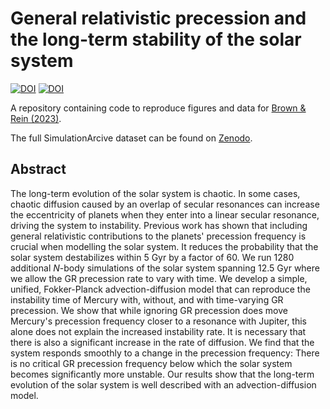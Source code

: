 # General relativistic precession and the long-term stability of the solar system
[![DOI](https://zenodo.org/badge/597187040.svg)](https://zenodo.org/badge/latestdoi/597187040)
[![DOI](https://zenodo.org/badge/DOI/10.5281/zenodo.7765188.svg)](https://doi.org/10.5281/zenodo.7765188)

A repository containing code to reproduce figures and data for [Brown &amp; Rein (2023)](https://academic.oup.com/mnras/advance-article/doi/10.1093/mnras/stad719/7075888?guestAccessKey=7344134d-214e-41e5-ae56-cc96c317207d).

The full SimulationArcive dataset can be found on [Zenodo](https://doi.org/10.5281/zenodo.7765188).

## Abstract
The long-term evolution of the solar system is chaotic. 
In some cases, chaotic diffusion caused by an overlap of secular resonances can increase the eccentricity of planets when they enter into a linear secular resonance, driving the system to instability. 
Previous work has shown that including general relativistic contributions to the planets' precession frequency is crucial when modelling the solar system. 
It reduces the probability that the solar system destabilizes within 5 Gyr by a factor of 60. 
We run 1280 additional $N$-body simulations of the solar system spanning 12.5 Gyr where we allow the GR precession rate to vary with time. 
We develop a simple, unified, Fokker-Planck advection-diffusion model that can reproduce the instability time of Mercury with, without, and with time-varying GR precession. 
We show that while ignoring GR precession does move Mercury's precession frequency closer to a resonance with Jupiter, this alone does not explain the increased instability rate. 
It is necessary that there is also a significant increase in the rate of diffusion. 
We find that the system responds smoothly to a change in the precession frequency: There is no critical GR precession frequency below which the solar system becomes significantly more unstable. 
Our results show that the long-term evolution of the solar system is well described with an advection-diffusion model. 
